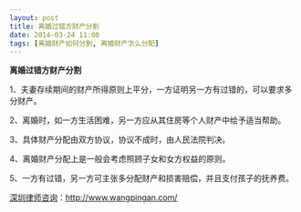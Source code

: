 ```yaml
---
layout: post
title: 离婚过错方财产分割
date: 2014-03-24 11:00
tags: [离婚财产如何分割, 离婚财产怎么分配]
---
```

<strong>离婚过错方财产分割</strong>

1、夫妻存续期间的财产所得原则上平分，一方证明另一方有过错的，可以要求多分财产。

2、离婚时，如一方生活困难，另一方应从其住房等个人财产中给予适当帮助。

3、具体财产分配由双方协议，协议不成时，由人民法院判决。

4、离婚财产分配上是一般会考虑照顾子女和女方权益的原则。

5、一方有过错，另一方可主张多分配财产和损害赔偿，并且支付孩子的抚养费。

<a href="http://www.wangpingan.com/">深圳律师咨询</a>：<a href="http://www.wangpingan.com/">http://www.wangpingan.com/</a>


